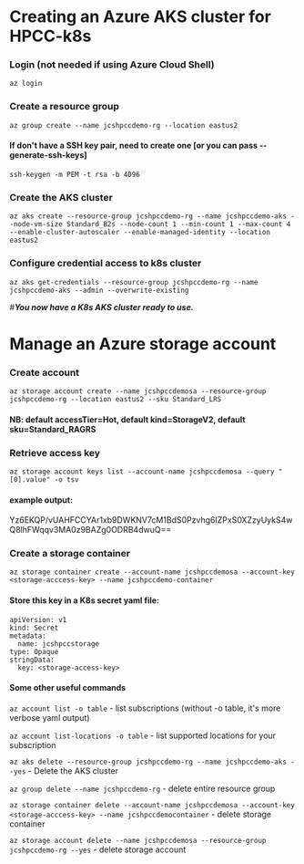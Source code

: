 # Creating an Azure AKS cluster for HPCC-k8s

### Login (not needed if using Azure Cloud Shell)
`az login`

### Create a resource group
`az group create --name jcshpccdemo-rg --location eastus2`

#### If don't have a SSH key pair, need to create one [or you can pass --generate-ssh-keys]
`ssh-keygen -m PEM -t rsa -b 4096`


### Create the AKS cluster
`az aks create --resource-group jcshpccdemo-rg --name jcshpccdemo-aks --node-vm-size Standard_B2s --node-count 1 --min-count 1 --max-count 4 --enable-cluster-autoscaler --enable-managed-identity --location eastus2`

### Configure credential access to k8s cluster
`az aks get-credentials --resource-group jcshpccdemo-rg --name jcshpccdemo-aks --admin --overwrite-existing`

#***You now have a K8s AKS cluster ready to use.***

# Manage an Azure storage account

### Create account
`az storage account create --name jcshpccdemosa --resource-group jcshpccdemo-rg --location eastus2 --sku Standard_LRS`
#### NB: default accessTier=Hot, default kind=StorageV2, default sku=Standard_RAGRS

### Retrieve access key
`az storage account keys list --account-name jcshpccdemosa --query "[0].value" -o tsv`
#### example output:
Yz6EKQP/vUAHFCCYAr1xb9DWKNV7cM1BdS0Pzvhg6IZPxS0XZzyUykS4wQ8lhFWqqv3MA0z9BAZg0ODRB4dwuQ==

### Create a storage container
`az storage container create --account-name jcshpccdemosa --account-key <storage-acccess-key> --name jcshpccdemo-container`

#### Store this key in a K8s secret yaml file:
```
apiVersion: v1
kind: Secret
metadata:
  name: jcshpccstorage
type: Opaque
stringData:
  key: <storage-access-key>
```

#### Some other useful commands
`az account list -o table` - list subscriptions (without -o table, it's more verbose yaml output)

`az account list-locations -o table` - list supported locations for your subscription

`az aks delete --resource-group jcshpccdemo-rg --name jcshpccdemo-aks --yes` - Delete the AKS cluster

`az group delete --name jcshpccdemo-rg` - delete entire resource group

`az storage container delete --account-name jcshpccdemosa --account-key <storage-acccess-key> --name jcshpccdemocontainer` - delete storage container

`az storage account delete --name jcshpccdemosa --resource-group jcshpccdemo-rg --yes` - delete storage account

